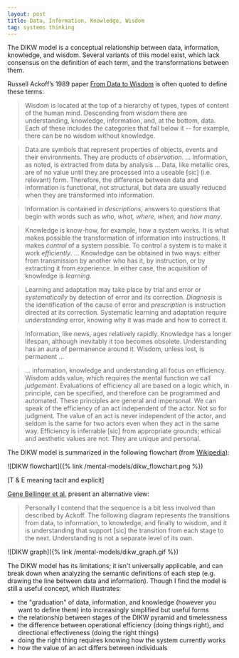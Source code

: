 ```yaml
---
layout: post
title: Data, Information, Knowledge, Wisdom
tag: systems thinking
---
```


The DIKW model is a conceptual relationship between data, information, knowledge, and wisdom. Several variants of this model exist, which lack consensus on the definition of each term, and the transformations between them.

Russell Ackoff’s 1989 paper [From Data to Wisdom](http://www-public.imtbs-tsp.eu/~gibson/Teaching/Teaching-ReadingMaterial/Ackoff89.pdf) is often quoted to define these terms:

> Wisdom is located at the top of a hierarchy of types, types of content of the human mind. Descending from wisdom there are understanding, knowledge, information, and, at the bottom, data. Each of these includes the categories that fall below it -- for example, there can be no wisdom without knowledge.

> Data are symbols that represent properties of objects, events and their environments. They are products of _observation_. ... Information, as noted, is extracted from data by analysis ... Data, like metallic ores, are of no value until they are processed into a useable [sic] (i.e. relevant) form. Therefore, the difference between data and information is functional, not structural, but data are usually reduced when they are transformed into information.

> Information is contained in _descriptions_, answers to questions that begin with words such as _who, what, where, when,_ and _how many_.

> Knowledge is know-how, for example, how a system works. It is what makes possible the transformation of information into instructions. It makes _control_ of a system possible. To control a system is to make it work _efficiently_. ... Knowledge can be obtained in two ways: either from transmission by another who has it, by instruction, or by extracting it from experience. In either case, the acquisition of knowledge is _learning_.

> Learning and adaptation may take place by trial and error or _systematically_ by detection of error and its correction. _Diagnosis_ is the identification of the cause of error and _prescription_ is instruction directed at its correction. Systematic learning and adaptation require _understanding_ error, knowing why it was made and how to correct it.

> Information, like news, ages relatively rapidly. Knowledge has a longer lifespan, although inevitably it too becomes obsolete. Understanding has an aura of permanence around it. Wisdom, unless lost, is permanent ...

> ... information, knowledge and understanding all focus on efficiency. Wisdom adds value, which requires the mental function we call _judgement_. Evaluations of efficiency all are based on a logic which, in principle, can be specified, and therefore can be programmed and automated. These principles are general and impersonal. We can speak of the efficiency of an act independent of the actor. Not so for judgment. The value of an act is never independent of the actor, and seldom is the same for two actors even when they act in the same way. Efficiency is inferrable [sic] from appropriate grounds; ethical and aesthetic values are not. They are unique and personal.

The DIKW model is summarized in the following flowchart (from [Wikipedia](https://en.wikipedia.org/wiki/DIKW_pyramid)):

![DIKW flowchart]({% link /mental-models/dikw_flowchart.png %})

[T & E meaning tacit and explicit]

[Gene Bellinger et al.](https://www.systems-thinking.org/dikw/dikw.htm) present an alternative view:

> Personally I contend that the sequence is a bit less involved than described by Ackoff. The following diagram represents the transitions from data, to information, to knowledge, and finally to wisdom, and it is understanding that support [sic] the transition from each stage to the next. Understanding is not a separate level of its own.

![DIKW graph]({% link /mental-models/dikw_graph.gif %})

The DIKW model has its limitations; it isn't universally applicable, and can break down when analyzing the semantic definitions of each step (e.g. drawing the line between data and information). Though I find the model is still a useful concept, which illustrates:

- the "graduation" of data, information, and knowledge (however you want to define them) into increasingly simplified but useful forms
- the relationship between stages of the DIKW pyramid and timelessness
- the difference between operational efficiency (doing things right), and directional effectiveness (doing the right things)
- doing the right thing requires knowing how the system currently works
- how the value of an act differs between individuals
